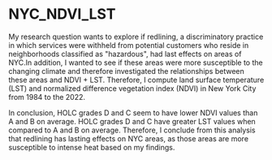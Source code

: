 # NYC_NDVI_LST

My research question wants to explore if redlining, a discriminatory practice in which services were withheld from potential customers who reside in neighborhoods classified as "hazardous", had last effects on areas of NYC.In addition, I wanted to see if these areas were more susceptible to the changing climate and therefore investigated the relationships between these areas and NDVI + LST. Therefore, I compute land surface temperature (LST) and normalized difference vegetation index (NDVI) in New York City from 1984 to the 2022.


In conclusion, HOLC grades D and C seem to have lower NDVI values than A and B on average. HOLC grades D and C have greater LST values when compared to A and B on average. Therefore, I conclude from this analysis that redlining has lasting effects on NYC areas, as those areas are more susceptible to intense heat based on my findings. 

